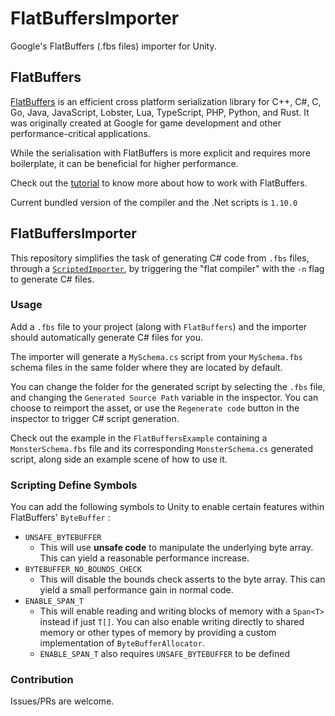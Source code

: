 # FlatBuffersImporter
Google's FlatBuffers (.fbs files) importer for Unity.

## FlatBuffers 
[FlatBuffers](http://google.github.io/flatbuffers/)  is an efficient cross platform serialization library for C++, C#, C, Go, Java, JavaScript, Lobster, Lua, TypeScript, PHP, Python, and Rust. It was originally created at Google for game development and other performance-critical applications.

While the serialisation with FlatBuffers is more explicit and requires more boilerplate, it can be beneficial for higher performance.

Check out the [tutorial](http://google.github.io/flatbuffers/flatbuffers_guide_tutorial.html)  to know more about how to work with FlatBuffers.

Current bundled version of the compiler and the .Net scripts is `1.10.0`

## FlatBuffersImporter
This repository simplifies the task of generating C# code from `.fbs` files, through a [`ScriptedImporter`](https://docs.unity3d.com/ScriptReference/Experimental.AssetImporters.ScriptedImporter.html), by triggering the "flat compiler" with the `-n` flag to generate C# files.


### Usage
Add a `.fbs` file to your project (along with `FlatBuffers`) and the importer should automatically generate C# files for you.

The importer will generate a `MySchema.cs` script from your `MySchema.fbs` schema files in the same folder where they are located by default.

You can change the folder for the generated script by selecting the `.fbs` file, and changing the `Generated Source Path` variable in the inspector. You can choose to reimport the asset, or use the `Regenerate code` button in the inspector to trigger C# script generation.

Check out the example in the `FlatBuffersExample` containing a `MonsterSchema.fbs` file and its corresponding `MonsterSchema.cs` generated script, along side an example scene of how to use it.

### Scripting Define Symbols
You can add the following symbols to Unity to enable certain features within FlatBuffers' `ByteBuffer` :
 - `UNSAFE_BYTEBUFFER `
      - This will use **unsafe code** to manipulate the underlying byte array. This
         can yield a reasonable performance increase.
 - `BYTEBUFFER_NO_BOUNDS_CHECK`
      - This will disable the bounds check asserts to the byte array. This can
         yield a small performance gain in normal code.
 - `ENABLE_SPAN_T`
      - This will enable reading and writing blocks of memory with a `Span<T>` instead if just
         `T[]`.  You can also enable writing directly to shared memory or other types of memory
         by providing a custom implementation of `ByteBufferAllocator`.
      -  `ENABLE_SPAN_T` also requires `UNSAFE_BYTEBUFFER` to be defined

### Contribution
Issues/PRs are welcome.
